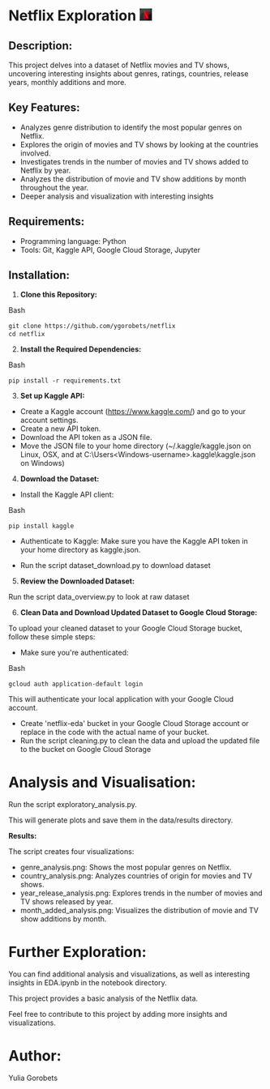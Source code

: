 # Netflix Exploration ![img.png](img.png)

## Description:

This project delves into a dataset of Netflix movies and TV shows, uncovering interesting insights about genres, ratings, countries, release years, monthly additions and more.

## Key Features:

* Analyzes genre distribution to identify the most popular genres on Netflix.
* Explores the origin of movies and TV shows by looking at the countries involved.
* Investigates trends in the number of movies and TV shows added to Netflix by year.
* Analyzes the distribution of movie and TV show additions by month throughout the year.
* Deeper analysis and visualization with interesting insights

## Requirements:

* Programming language: Python
* Tools: Git, Kaggle API, Google Cloud Storage, Jupyter

## Installation:

1. **Clone this Repository:**

Bash
```console
git clone https://github.com/ygorobets/netflix
cd netflix
```

2. **Install the Required Dependencies:**

Bash
```console
pip install -r requirements.txt
```

3. **Set up Kaggle API:**

* Create a Kaggle account (https://www.kaggle.com/) and go to your account settings.
* Create a new API token.
* Download the API token as a JSON file.
* Move the JSON file to your home directory (~/.kaggle/kaggle.json on Linux, OSX, and at C:\Users\<Windows-username>\.kaggle\kaggle.json on Windows)

4. **Download the Dataset:**

* Install the Kaggle API client:

Bash

```console
pip install kaggle
```
* Authenticate to Kaggle: Make sure you have the Kaggle API token in your home directory as kaggle.json.

* Run the script dataset_download.py to download dataset 

5. **Review the Downloaded Dataset:** 

Run the script data_overview.py to look at raw dataset 

6. **Clean Data and Download Updated Dataset to Google Cloud Storage:**

To upload your cleaned dataset to your Google Cloud Storage bucket, follow these simple steps:

* Make sure you're authenticated:

Bash

```console
gcloud auth application-default login
```
This will authenticate your local application with your Google Cloud account.

* Create 'netflix-eda' bucket in your Google Cloud Storage account or replace in the code with the actual name of your bucket.
* Run the script cleaning.py to clean the data and upload the updated file to the bucket on Google Cloud Storage

# Analysis and Visualisation:
Run the script exploratory_analysis.py.

This will generate plots and save them in the data/results directory.

**Results:**

The script creates four visualizations:

* genre_analysis.png: Shows the most popular genres on Netflix.
* country_analysis.png: Analyzes countries of origin for movies and TV shows.
* year_release_analysis.png: Explores trends in the number of movies and TV shows released by year.
* month_added_analysis.png: Visualizes the distribution of movie and TV show additions by month.

# Further Exploration:

You can find additional analysis and visualizations, as well as interesting insights in EDA.ipynb in the notebook directory.

This project provides a basic analysis of the Netflix data. 

Feel free to contribute to this project by adding more insights and visualizations.


# Author:

Yulia Gorobets